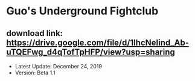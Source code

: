# Guo's Underground Fightclub
download link: https://drive.google.com/file/d/1IhcNeIind_Ab-uTQEFwg_d4qTofTpHFP/view?usp=sharing
---
- Latest Update: December 24, 2019
- Version: Beta 1.1 

